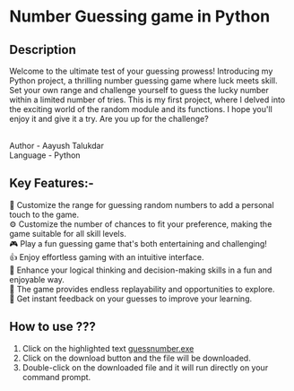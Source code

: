 <h1> Number Guessing game in Python
  </h1>
  <p>
    <h2>
      Description
    </h2>
Welcome to the ultimate test of your guessing prowess! Introducing my Python project, a thrilling number guessing game where luck meets skill. Set your own range and challenge yourself to guess the lucky number within a limited number of tries. This is my first project, where I delved into the exciting world of the random module and its functions. I hope you'll enjoy it and give it a try. Are you up for the challenge?
  </p>
<br>
Author - Aayush Talukdar
<br>
Language - Python


<h2>
  Key Features:- 
</h2>
<p>
🎯 Customize the range for guessing random numbers to add a personal touch to the game.
  <br>
⚙️ Customize the number of chances to fit your preference, making the game suitable for all skill levels.
  <br>
🎮 Play a fun guessing game that's both entertaining and challenging!
  <br>
👍 Enjoy effortless gaming with an intuitive interface.
  <br>
🧠 Enhance your logical thinking and decision-making skills in a fun and enjoyable way.
  <br>
🔄 The game provides endless replayability and opportunities to explore.
  <br>
📢 Get instant feedback on your guesses to improve your learning.
</p>

<h2>
  How to use ???
</h2>
<p>
<ol>
  <li> Click on the highlighted text <a href="https://github.com/Aayush-2103/Number_guessing_game_in_python/blob/main/dist/guessnumber.exe">guessnumber.exe</a></li>
  <li> Click on the download button and the file will be downloaded. </li>
  <li> Double-click on the downloaded file and it will run directly on your command prompt. </li>
</ol>
</p>
